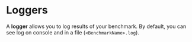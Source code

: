 # Loggers

A **logger** allows you to log results of your benchmark. By default, you can see log on console and in a file (`<BenchmarkName>.log`).

